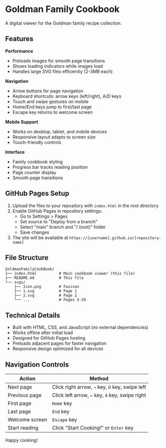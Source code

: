 # Goldman Family Cookbook

A digital viewer for the Goldman family recipe collection.

## Features

**Performance**
- Preloads images for smooth page transitions
- Shows loading indicators while images load
- Handles large SVG files efficiently (2-3MB each)

**Navigation**
- Arrow buttons for page navigation
- Keyboard shortcuts: arrow keys (left/right), A/D keys
- Touch and swipe gestures on mobile
- Home/End keys jump to first/last page
- Escape key returns to welcome screen

**Mobile Support**
- Works on desktop, tablet, and mobile devices
- Responsive layout adapts to screen size
- Touch-friendly controls

**Interface**
- Family cookbook styling
- Progress bar tracks reading position
- Page counter display
- Smooth page transitions

## GitHub Pages Setup

1. Upload the files to your repository with `index.html` in the root directory
2. Enable GitHub Pages in repository settings:
   - Go to Settings > Pages
   - Set source to "Deploy from a branch"
   - Select "main" branch and "/ (root)" folder
   - Save changes
3. The site will be available at `https://[username].github.io/[repository-name]`

## File Structure

```
GoldmanFamilyCookBook/
├── index.html          # Main cookbook viewer (this file)
├── README.md           # This file
└── svgs/
    ├── Icon.png        # Favicon
    ├── 1.svg           # Page 1
    ├── 2.svg           # Page 2
    └── ...             # Pages 3-29
```

## Technical Details

- Built with HTML, CSS, and JavaScript (no external dependencies)
- Works offline after initial load
- Designed for GitHub Pages hosting
- Preloads adjacent pages for faster navigation
- Responsive design optimized for all devices

## Navigation Controls

| Action | Method |
|--------|--------|
| Next page | Click right arrow, `→` key, `D` key, swipe left |
| Previous page | Click left arrow, `←` key, `A` key, swipe right |
| First page | `Home` key |
| Last page | `End` key |
| Welcome screen | `Escape` key |
| Start reading | Click "Start Cooking!" or `Enter` key |

Happy cooking! 